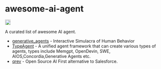 # awesome-ai-agent

<a href="https://github.com/sindresorhus/awesome"><img src="https://cdn.rawgit.com/sindresorhus/awesome/d7305f38d29fed78fa85652e3a63e154dd8e8829/media/badge.svg" alt="Awesome" height="18"></a>

A curated list of awesome AI agent.

- [generative_agents](https://github.com/joonspk-research/generative_agents) - Interactive Simulacra of Human Behavior
- [TypeAgent](https://github.com/PirateforFreedom/TypeAgent) - A unified agent framework that can create various types of agents, types include Memgpt, OpenDevin, SWE, AIOS,Concordia,Generative Agents etc.
- [qrev](https://github.com/qrev-ai/qrev) - Open Source AI First alternative to Salesforce.
